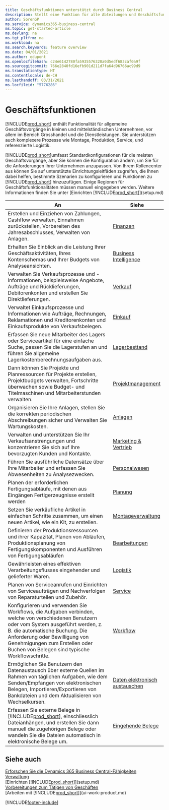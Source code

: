 ```yaml
---
title: Geschäftsfunktionen unterstützt durch Business Central
description: Stellt eine Funktion für alle Abteilungen und Geschäftsfunktionen bereit, die durch Anwendungsbereichen wie z. B. Finanzen, Lager und Projektmanagement unterstützt werden.
author: SorenGP
ms.service: dynamics365-business-central
ms.topic: get-started-article
ms.devlang: na
ms.tgt_pltfrm: na
ms.workload: na
ms.search.keywords: feature overview
ms.date: 04/01/2021
ms.author: edupont
ms.openlocfilehash: c24e6142780fa5935576320a0d5edf683caf0a9f
ms.sourcegitcommit: 766e2840fd16efb901d211d7fa64d96766ac99d9
ms.translationtype: HT
ms.contentlocale: de-CH
ms.lasthandoff: 03/31/2021
ms.locfileid: "5776286"
---
```

# <a name="business-functionality"></a>Geschäftsfunktionen
[!INCLUDE[prod_short](includes/prod_short.md)] enthält Funktionalität für allgemeine Geschäftsvorgänge in kleinen und mittelständischen Unternehmen, vor allem im Bereich Grosshandel und die Dienstleistungen. Sie unterstützen auch komplexere Prozesse wie Montage, Produktion, Service, und referenzierte Logistik.

[!INCLUDE[prod_short](includes/prod_short.md)]umfasst Standardkonfigurationen für die meisten Geschäftsvorgänge, aber Sie können die Konfiguration ändern, um Sie für die Anforderungen Ihrer Unternehmen anzupassen. Von Ihrem Rollencenter aus können Sie auf unterstützte Einrichtungsleitfäden zugreifen, die Ihnen dabei helfen, bestimmte Szenarien zu konfigurieren und Funktionen zu [!INCLUDE[prod_short](includes/prod_short.md)] hinzuzufügen. Einige Regionen für Geschäftsfunktionalitäten müssen manuell eingegeben werden. Weitere Informationen finden Sie unter [Einrichten [!INCLUDE[prod_short](includes/prod_short.md)]](setup.md)

| An | Siehe |
| --- | --- |
|Erstellen und Einziehen von Zahlungen, Cashflow verwalten, Einnahmen zurückstellen, Vorbereiten des Jahresabschlusses, Verwalten von Anlagen.|[Finanzen](finance.md)|
|Erhalten Sie Einblick an die Leistung Ihrer Geschäftsaktivitäten, Ihres Kontenschemas und Ihrer Budgets von Analyseansichten.|[Business Intelligence](bi.md)|
|Verwalten Sie Verkaufsprozesse und -Informationen, beispielsweise Angebote, Aufträge und Rücklieferungen, Debitorenkonten und erstellen Sie Direktlieferungen.|[Verkauf](sales-manage-sales.md)|
|Verwaltet Einkaufsprozesse und Informationen wie Aufträge, Rechnungen, Reklamationen und Kreditorenkonten und Einkaufsprodukte von Verkaufsbelegen. |[Einkauf](purchasing-manage-purchasing.md)|
|Erfassen Sie neue Mitarbeiter des Lagers oder Serviceartikel für eine einfache Suche, passen Sie die Lagerstufen an und führen Sie allgemeine Lagerkostenberechnungsaufgaben aus.|[Lagerbesttand](inventory-manage-inventory.md)|
|Dann können Sie Projekte und Planressourcen für Projekte erstellen, Projektbudgets verwalten, Fortschritte überwachen sowie Budget- und Titelmaschinen und Mitarbeiterstunden verwalten.|[Projektmanagement](projects-manage-projects.md)|
|Organisieren Sie Ihre Anlagen, stellen Sie die korrekten periodischen Abschreibungen sicher und Verwalten Sie Wartungskosten.|[Anlagen](fa-manage.md)|
|Verwalten und unterstützen Sie Ihr Verkaufsanstrengungen und konzentrieren Sie sich auf Ihre bevorzugten Kunden und Kontakte.|[Marketing & Vertrieb](marketing-relationship-management.md)|
|Führen Sie ausführliche Datensätze über Ihre Mitarbeiter und erfassen Sie Abwesenheiten zu Analysezwecken. |[Personalwesen](hr-manage-human-resources.md)|
|Planen der erforderlichen Fertigungsabläufe, mit denen aus Eingängen Fertigerzeugnisse erstellt werden|[Planung](production-planning.md)|
|Setzen Sie verkäufliche Artikel in einfachen Schritte zusammen, um einen neuen Artikel, wie ein Kit, zu erstellen.|[Montageverwaltung](assembly-assemble-items.md)|
|Definieren der Produktionsressourcen und ihrer Kapazität, Planen von Abläufen, Produktionsplanung von Fertigungskomponenten und Ausführen von Fertigungsabläufen|[Bearbeitungen](production-manage-manufacturing.md)|
|Gewährleisten eines effektiven Verarbeitungsflusses eingehender und gelieferter Waren.|[Logistik](warehouse-manage-warehouse.md)|
|Planen von Serviceanrufen und Einrichten von Serviceaufträgen und Nachverfolgen von Reparaturteilen und Zubehör.|[Service](service-service.md)|
|Konfigurieren und verwenden Sie Workflows, die Aufgaben verbinden, welche von verschiedenen Benutzern oder vom System ausgeführt werden, z. B. die automatische Buchung. Die Anforderung oder Bewilligung von Genehmigungen zum Erstellen oder Buchen von Belegen sind typische Workflowschritte.|[Workflow](across-workflow.md)|
|Ermöglichen Sie Benutzern den Datenaustausch über externe Quellen im Rahmen von täglichen Aufgaben, wie dem Senden/Empfangen von elektronischen Belegen, Importieren/Exportieren von Bankdateien und dem Aktualisieren von Wechselkursen.|[Daten elektronisch austauschen](across-data-exchange.md)|
|Erfassen Sie externe Belege in [!INCLUDE[prod_short](includes/prod_short.md)], einschliesslich Dateianhängen, und erstellen Sie dann manuell die zugehörigen Belege oder wandeln Sie die Dateien automatisch in elektronische Belege um.|[Eingehende Belege](across-income-documents.md)|

## <a name="see-also"></a>Siehe auch

[Erforschen Sie die Dynamics 365 Business Central-Fähigkeiten](https://dynamics.microsoft.com/business-central/capabilities/)  
[Verwaltung](admin-setup-and-administration.md)  
[Einrichten [!INCLUDE[prod_short](includes/prod_short.md)]](setup.md)  
[Vorbereitungen zum Tätigen von Geschäften](ui-get-ready-business.md)  
[Arbeiten mit [!INCLUDE[prod_short](includes/prod_short.md)]](ui-work-product.md)  


[!INCLUDE[footer-include](includes/footer-banner.md)]